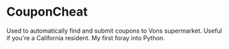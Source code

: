CouponCheat
===========

Used to automatically find and submit coupons to Vons supermarket. Useful if you're a California resident.
My first foray into Python.
